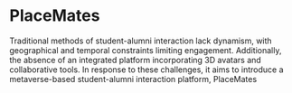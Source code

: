 # PlaceMates
Traditional methods of student-alumni interaction lack dynamism, with geographical and temporal constraints limiting engagement. Additionally, the absence of an integrated platform incorporating 3D avatars and collaborative tools. In response to these challenges, it aims to introduce a metaverse-based student-alumni interaction platform, PlaceMates
